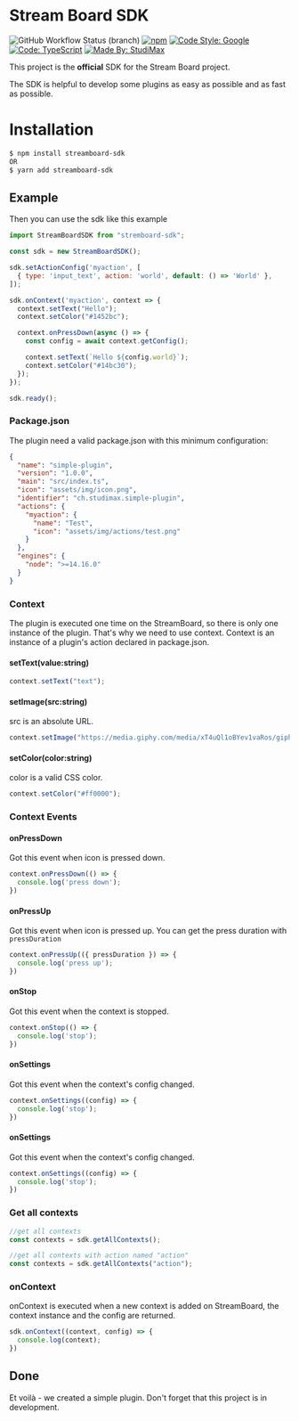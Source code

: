 # Stream Board SDK

![GitHub Workflow Status (branch)](https://img.shields.io/github/workflow/status/studimax/streamboard-sdk/CodeQL)
[![npm](https://img.shields.io/npm/v/streamboard-sdk)](https://www.npmjs.com/package/streamboard-sdk)
[![Code Style: Google](https://img.shields.io/badge/code%20style-google-blueviolet.svg?logo=google&logoColor=white)](https://github.com/google/gts)
[![Code: TypeScript](https://img.shields.io/badge/made%20with-typescript-blue.svg?logo=typescript&logoColor=white)](https://github.com/microsoft/TypeScript)
[![Made By: StudiMax](https://img.shields.io/badge/made%20by-studimax-red.svg)](https://github.com/studimax)

This project is the **official** SDK for the Stream Board project.

The SDK is helpful to develop some plugins as easy as possible and as fast as possible.

# Installation

```bash
$ npm install streamboard-sdk
OR
$ yarn add streamboard-sdk
```

## Example

Then you can use the sdk like this example

```js
import StreamBoardSDK from "stremboard-sdk";

const sdk = new StreamBoardSDK();

sdk.setActionConfig('myaction', [
  { type: 'input_text', action: 'world', default: () => 'World' },
]);

sdk.onContext('myaction', context => {
  context.setText("Hello");
  context.setColor("#1452bc");

  context.onPressDown(async () => {
    const config = await context.getConfig();

    context.setText(`Hello ${config.world}`);
    context.setColor("#14bc30");
  });
});

sdk.ready();
```

### Package.json

The plugin need a valid package.json with this minimum configuration:

```json
{
  "name": "simple-plugin",
  "version": "1.0.0",
  "main": "src/index.ts",
  "icon": "assets/img/icon.png",
  "identifier": "ch.studimax.simple-plugin",
  "actions": {
    "myaction": {
      "name": "Test",
      "icon": "assets/img/actions/test.png"
    }
  },
  "engines": {
    "node": ">=14.16.0"
  }
}
```

### Context

The plugin is executed one time on the StreamBoard, so there is only one instance of the plugin. That's why we need to
use context. Context is an instance of a plugin's action declared in package.json.

#### setText(value:string)

```js
context.setText("text");
```

#### setImage(src:string)

src is an absolute URL.

```js
context.setImage("https://media.giphy.com/media/xT4uQl1oBYev1vaRos/giphy.gif");
```

#### setColor(color:string)

color is a valid CSS color.

```js
context.setColor("#ff0000");
```

### Context Events

#### onPressDown

Got this event when icon is pressed down.

```js
context.onPressDown(() => {
  console.log('press down');
})
```

#### onPressUp

Got this event when icon is pressed up. You can get the press duration with `pressDuration`

```js
context.onPressUp(({ pressDuration }) => {
  console.log('press up');
})
```

#### onStop

Got this event when the context is stopped.

```js
context.onStop(() => {
  console.log('stop');
})
```

#### onSettings

Got this event when the context's config changed.

```js
context.onSettings((config) => {
  console.log('stop');
})
```

#### onSettings

Got this event when the context's config changed.

```js
context.onSettings((config) => {
  console.log('stop');
})
```

### Get all contexts

```js
//get all contexts
const contexts = sdk.getAllContexts();

//get all contexts with action named "action"
const contexts = sdk.getAllContexts("action");
```

### onContext

onContext is executed when a new context is added on StreamBoard, the context instance and the config are returned.

```js
sdk.onContext((context, config) => {
  console.log(context);
})
```

## Done

Et voilà - we created a simple plugin. Don't forget that this project is in development.
